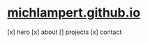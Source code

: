 # [michlampert.github.io](https://michlampert.github.io/)

[x] hero
[x] about
[] projects
[x] contact